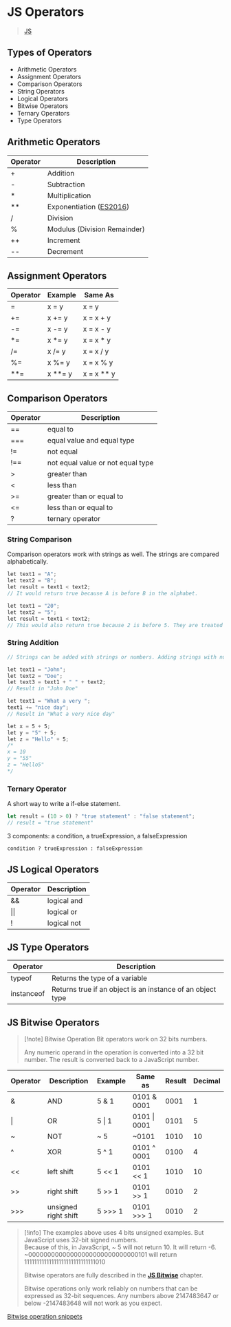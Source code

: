 # JS Operators

> [JS](JS.md)

## Types of Operators

- Arithmetic Operators
- Assignment Operators
- Comparison Operators
- String Operators
- Logical Operators
- Bitwise Operators
- Ternary Operators
- Type Operators

## Arithmetic Operators

| Operator | Description                                                         |
| -------- | ------------------------------------------------------------------- |
| +        | Addition                                                            |
| -        | Subtraction                                                         |
| *        | Multiplication                                                      |
| **       | Exponentiation ([ES2016](https://www.w3schools.com/js/js_2016.asp)) |
| /        | Division                                                            |
| %        | Modulus (Division Remainder)                                        |
| ++       | Increment                                                           |
| --       | Decrement                                                           |

## Assignment Operators

| Operator | Example | Same As    |
| -------- | ------- | ---------- |
| =        | x = y   | x = y      |
| +=       | x += y  | x = x + y  |
| -=       | x -= y  | x = x - y  |
| *=       | x *= y  | x = x * y  |
| /=       | x /= y  | x = x / y  |
| %=       | x %= y  | x = x % y  |
| **=      | x **= y | x = x ** y |

## Comparison Operators

| Operator | Description                       |
| -------- | --------------------------------- |
| ==      | equal to                          |
| ===    | equal value and equal type        |
| !=       | not equal                         |
| !==     | not equal value or not equal type |
| >        | greater than                      |
| <        | less than                         |
| >=       | greater than or equal to          |
| <=       | less than or equal to             |
| ?        | ternary operator                  |

### String Comparison

Comparison operators work with strings as well. The strings are compared alphabetically.

``` js
let text1 = "A";  
let text2 = "B";  
let result = text1 < text2;
// It would return true because A is before B in the alphabet.
```

``` js
let text1 = "20";  
let text2 = "5";  
let result = text1 < text2;
// This would also return true because 2 is before 5. They are treated like letters
```

### String Addition

``` js
// Strings can be added with strings or numbers. Adding strings with numbers always result in strings.

let text1 = "John";  
let text2 = "Doe";  
let text3 = text1 + " " + text2;
// Result in "John Doe"

let text1 = "What a very ";  
text1 += "nice day";
// Result in "What a very nice day"

let x = 5 + 5;  
let y = "5" + 5;  
let z = "Hello" + 5;
/*
x = 10
y = "55"
z = "Hello5"
*/
```

### Ternary Operator

A short way to write a if-else statement.

``` js
let result = (10 > 0) ? "true statement" : "false statement";
// result = "true statement"
```

3 components: a condition, a trueExpression, a falseExpression

```
condition ? trueExpression : falseExpression
```

## JS Logical Operators

| Operator | Description |
| -------- | ----------- |
| &&       | logical and |
| \|\|       | logical or  |
| !        | logical not |

## JS Type Operators

| Operator   | Description                                                |
| ---------- | ---------------------------------------------------------- |
| typeof     | Returns the type of a variable                             |
| instanceof | Returns true if an object is an instance of an object type |

## JS Bitwise Operators

> [!note] Bitwise Operation
> Bit operators work on 32 bits numbers.
> 
> Any numeric operand in the operation is converted into a 32 bit number. The result is converted back to a JavaScript number.

| Operator | Description          | Example | Same as      | Result | Decimal |
| -------- | -------------------- | ------- | ------------ | ------ | ------- |
| &        | AND                  | 5 & 1   | 0101 & 0001  | 0001   | 1       |
| \|       | OR                   | 5 \| 1  | 0101 \| 0001 | 0101   | 5       |
| ~        | NOT                  | ~ 5     | ~0101        | 1010   | 10      |
| ^        | XOR                  | 5 ^ 1   | 0101 ^ 0001  | 0100   | 4       |
| <<       | left shift           | 5 << 1  | 0101 << 1    | 1010   | 10      |
| >>       | right shift          | 5 >> 1  | 0101 >> 1    | 0010   | 2       |
| >>>      | unsigned right shift | 5 >>> 1 | 0101 >>> 1   | 0010   | 2       |

> [!info]
> The examples above uses 4 bits unsigned examples. But JavaScript uses 32-bit signed numbers.  
> Because of this, in JavaScript, ~ 5 will not return 10. It will return -6.  
> ~00000000000000000000000000000101 will return 11111111111111111111111111111010
> 
> Bitwise operators are fully described in the [**JS Bitwise**](https://www.w3schools.com/js/js_bitwise.asp) chapter.
> 
> Bitwise operations only work reliably on numbers that can be expressed as 32-bit sequences. Any numbers above 2147483647 or below -2147483648 will not work as you expect.

[Bitwise operation snippets](https://dev.to/puritanic/nsfw-use-cases-for-bitwise-operators-in-js-2om5)

